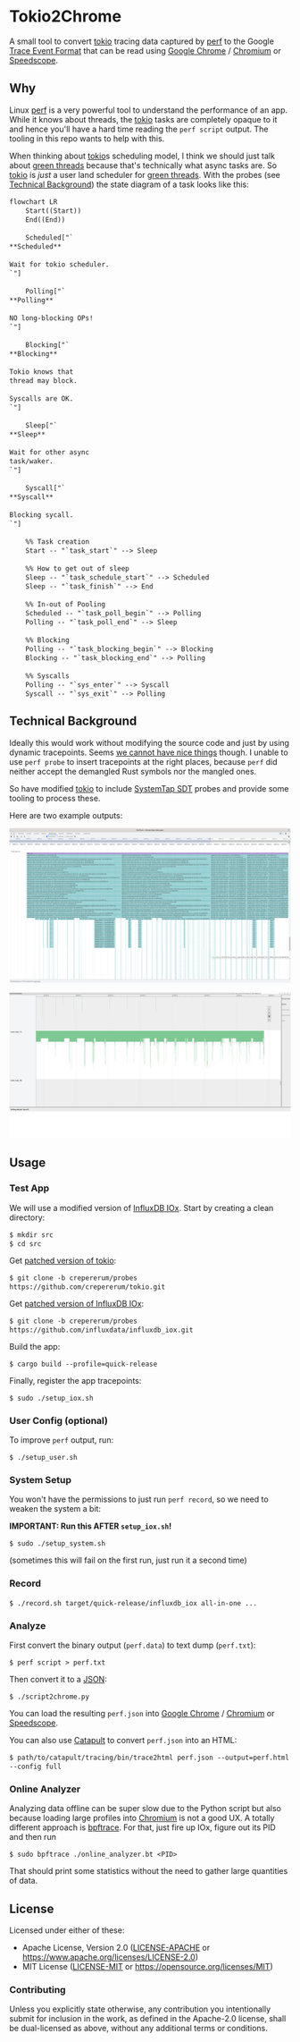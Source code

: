 # Tokio2Chrome
A small tool to convert [tokio] tracing data captured by [perf] to the Google [Trace Event Format] that can be read
using [Google Chrome] / [Chromium] or [Speedscope].


## Why
Linux [perf] is a very powerful tool to understand the performance of an app. While it knows about threads, the [tokio]
tasks are completely opaque to it and hence you'll have a hard time reading the `perf script` output. The tooling in
this repo wants to help with this.

When thinking about [tokio]s scheduling model, I think we should just talk about [green threads] because that's technically what async tasks are. So [tokio] is _just_ a user land scheduler for [green threads]. With the probes (see [Technical Background](#technical-background)) the state diagram of a task looks like this:

```mermaid
flowchart LR
    Start((Start))
    End((End))

    Scheduled["`
**Scheduled**

Wait for tokio scheduler.
`"]

    Polling["`
**Polling**

NO long-blocking OPs!
`"]

    Blocking["`
**Blocking**

Tokio knows that
thread may block.

Syscalls are OK.
`"]

    Sleep["`
**Sleep**

Wait for other async
task/waker.
`"]

    Syscall["`
**Syscall**

Blocking sycall.
`"]

    %% Task creation
    Start -- "`task_start`" --> Sleep

    %% How to get out of sleep
    Sleep -- "`task_schedule_start`" --> Scheduled
    Sleep -- "`task_finish`" --> End

    %% In-out of Pooling
    Scheduled -- "`task_poll_begin`" --> Polling
    Polling -- "`task_poll_end`" --> Sleep

    %% Blocking
    Polling -- "`task_blocking_begin`" --> Blocking
    Blocking -- "`task_blocking_end`" --> Polling

    %% Syscalls
    Polling -- "`sys_enter`" --> Syscall
    Syscall -- "`sys_exit`" --> Polling
```

## Technical Background
Ideally this would work without modifying the source code and just by using dynamic tracepoints. Seems
[we cannot have nice things](https://lore.kernel.org/linux-perf-users/YboC1QIP342BBz5t@kernel.org/) though. I unable to
use `perf probe` to insert tracepoints at the right places, because `perf` did neither accept the demangled Rust
symbols nor the mangled ones.

So have modified [tokio] to include [SystemTap SDT] probes and provide some tooling to process these.

Here are two example outputs:

![Output Chrome](img/chrome.png)

![Output Catapult](img/catapult.png)

## Usage

### Test App
We will use a modified version of [InfluxDB IOx]. Start by creating a clean directory:

```console
$ mkdir src
$ cd src
```

Get [patched version of tokio](https://github.com/crepererum/tokio/tree/crepererum/probes):

```console
$ git clone -b crepererum/probes https://github.com/crepererum/tokio.git
```

Get [patched version of InfluxDB IOx](https://github.com/influxdata/influxdb_iox/tree/crepererum/probes):

```console
$ git clone -b crepererum/probes https://github.com/influxdata/influxdb_iox.git
```

Build the app:

```console
$ cargo build --profile=quick-release
```

Finally, register the app tracepoints:

```console
$ sudo ./setup_iox.sh
```

### User Config (optional)
To improve `perf` output, run:

```console
$ ./setup_user.sh
```

### System Setup
You won't have the permissions to just run `perf record`, so we need to weaken the system a bit:

**IMPORTANT: Run this AFTER `setup_iox.sh`!**

```console
$ sudo ./setup_system.sh
```

(sometimes this will fail on the first run, just run it a second time)

### Record

```console
$ ./record.sh target/quick-release/influxdb_iox all-in-one ...
```

### Analyze
First convert the binary output (`perf.data`) to text dump (`perf.txt`):

```console
$ perf script > perf.txt
```

Then convert it to a [JSON]:

```console
$ ./script2chrome.py
```

You can load the resulting `perf.json` into [Google Chrome] / [Chromium] or [Speedscope].

You can also use [Catapult] to convert `perf.json` into an HTML:

```console
$ path/to/catapult/tracing/bin/trace2html perf.json --output=perf.html --config full
```

### Online Analyzer
Analyzing data offline can be super slow due to the Python script but also because loading large profiles into [Chromium] is not a good UX. A totally different approach is [bpftrace]. For that, just fire up IOx, figure out its PID and then run

```console
$ sudo bpftrace ./online_analyzer.bt <PID>
```

That should print some statistics without the need to gather large quantities of data.


## License

Licensed under either of these:

 * Apache License, Version 2.0 ([LICENSE-APACHE](LICENSE-APACHE) or <https://www.apache.org/licenses/LICENSE-2.0>)
 * MIT License ([LICENSE-MIT](LICENSE-MIT) or <https://opensource.org/licenses/MIT>)


### Contributing

Unless you explicitly state otherwise, any contribution you intentionally submit for inclusion in the work, as defined
in the Apache-2.0 license, shall be dual-licensed as above, without any additional terms or conditions.


[bpftrace]: https://github.com/bpftrace/bpftrace/
[Catapult]: https://github.com/catapult-project/catapult
[Chromium]: https://www.chromium.org/Home/
[Google Chrome]: https://www.google.com/chrome/index.html
[green threads]: https://en.wikipedia.org/wiki/Green_thread
[InfluxDB IOx]: https://github.com/influxdata/influxdb_iox/
[JSON]: https://www.json.org/
[perf]: https://perf.wiki.kernel.org/index.php/Main_Page
[Speedscope]: https://www.speedscope.app/
[SystemTap SDT]: https://sourceware.org/systemtap/wiki/AddingUserSpaceProbingToApps
[tokio]: https://tokio.rs/
[Trace Event Format]: https://docs.google.com/document/d/1CvAClvFfyA5R-PhYUmn5OOQtYMH4h6I0nSsKchNAySU/preview
